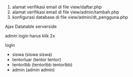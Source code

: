 <script>
        Lobibox.notify('default', {
            continueDelayOnInactiveTab: true,
            showClass: 'fadeInDown',
            hideClass: 'fadeUpDown',
            size: 'mini',
            position: 'center top',
            msg: 'Lorem ipsum dolor sit amet against apennine any created, spend loveliest, building stripes.'
        });
</script>

<!-- yang wajib di ganti -->
1. alamat verifikasi email di file view/daftar.php
1. alamat verifikasi email di file view/admin/tambah.php
2. konfigurasi database di file view/admin/dt_pengguna.php

<!-- fitur -->
Ajax
Datatable serverside

<!-- bug -->
admin login harus klik 2x

login
- siswa (siswa siswa)
- tentorluar (tentor tentor)
- tentorlbb (tentorlbb tentorlbb)
- admin (admin admin)